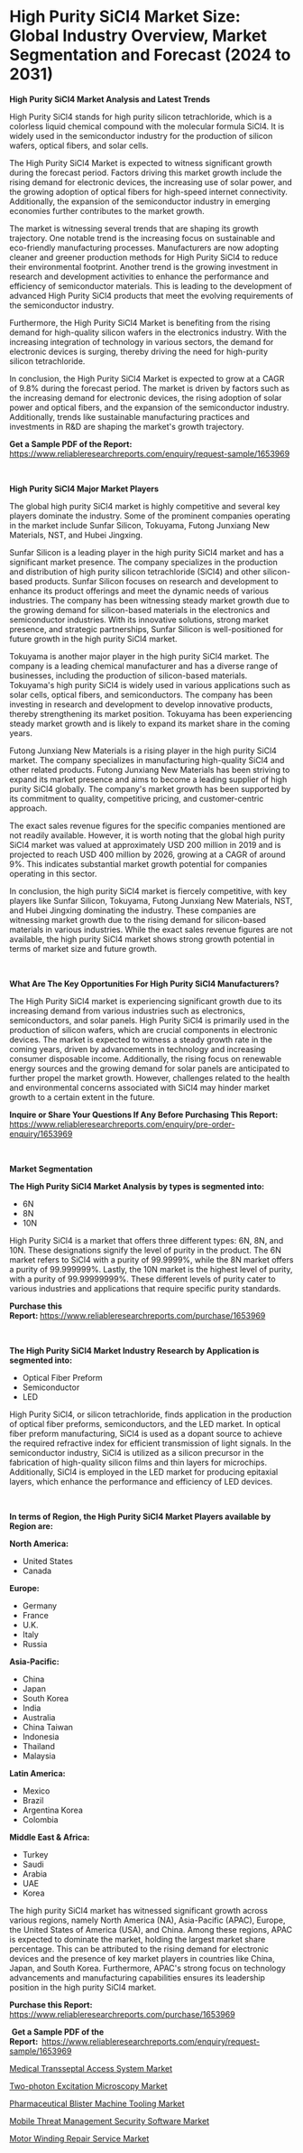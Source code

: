 <p><h1>High Purity SiCl4 Market Size: Global Industry Overview, Market Segmentation and Forecast (2024 to 2031)</h1></p><p><strong>High Purity SiCl4 Market Analysis and Latest Trends</strong></p>
<p><p>High Purity SiCl4 stands for high purity silicon tetrachloride, which is a colorless liquid chemical compound with the molecular formula SiCl4. It is widely used in the semiconductor industry for the production of silicon wafers, optical fibers, and solar cells.</p><p>The High Purity SiCl4 Market is expected to witness significant growth during the forecast period. Factors driving this market growth include the rising demand for electronic devices, the increasing use of solar power, and the growing adoption of optical fibers for high-speed internet connectivity. Additionally, the expansion of the semiconductor industry in emerging economies further contributes to the market growth.</p><p>The market is witnessing several trends that are shaping its growth trajectory. One notable trend is the increasing focus on sustainable and eco-friendly manufacturing processes. Manufacturers are now adopting cleaner and greener production methods for High Purity SiCl4 to reduce their environmental footprint. Another trend is the growing investment in research and development activities to enhance the performance and efficiency of semiconductor materials. This is leading to the development of advanced High Purity SiCl4 products that meet the evolving requirements of the semiconductor industry.</p><p>Furthermore, the High Purity SiCl4 Market is benefiting from the rising demand for high-quality silicon wafers in the electronics industry. With the increasing integration of technology in various sectors, the demand for electronic devices is surging, thereby driving the need for high-purity silicon tetrachloride.</p><p>In conclusion, the High Purity SiCl4 Market is expected to grow at a CAGR of 9.8% during the forecast period. The market is driven by factors such as the increasing demand for electronic devices, the rising adoption of solar power and optical fibers, and the expansion of the semiconductor industry. Additionally, trends like sustainable manufacturing practices and investments in R&D are shaping the market's growth trajectory.</p></p>
<p><strong>Get a Sample PDF of the Report:&nbsp;</strong> <a href="https://www.reliableresearchreports.com/enquiry/request-sample/1653969">https://www.reliableresearchreports.com/enquiry/request-sample/1653969</a></p>
<p>&nbsp;</p>
<p><strong>High Purity SiCl4 Major Market Players</strong></p>
<p><p>The global high purity SiCl4 market is highly competitive and several key players dominate the industry. Some of the prominent companies operating in the market include Sunfar Silicon, Tokuyama, Futong Junxiang New Materials, NST, and Hubei Jingxing.</p><p>Sunfar Silicon is a leading player in the high purity SiCl4 market and has a significant market presence. The company specializes in the production and distribution of high purity silicon tetrachloride (SiCl4) and other silicon-based products. Sunfar Silicon focuses on research and development to enhance its product offerings and meet the dynamic needs of various industries. The company has been witnessing steady market growth due to the growing demand for silicon-based materials in the electronics and semiconductor industries. With its innovative solutions, strong market presence, and strategic partnerships, Sunfar Silicon is well-positioned for future growth in the high purity SiCl4 market.</p><p>Tokuyama is another major player in the high purity SiCl4 market. The company is a leading chemical manufacturer and has a diverse range of businesses, including the production of silicon-based materials. Tokuyama's high purity SiCl4 is widely used in various applications such as solar cells, optical fibers, and semiconductors. The company has been investing in research and development to develop innovative products, thereby strengthening its market position. Tokuyama has been experiencing steady market growth and is likely to expand its market share in the coming years.</p><p>Futong Junxiang New Materials is a rising player in the high purity SiCl4 market. The company specializes in manufacturing high-quality SiCl4 and other related products. Futong Junxiang New Materials has been striving to expand its market presence and aims to become a leading supplier of high purity SiCl4 globally. The company's market growth has been supported by its commitment to quality, competitive pricing, and customer-centric approach.</p><p>The exact sales revenue figures for the specific companies mentioned are not readily available. However, it is worth noting that the global high purity SiCl4 market was valued at approximately USD 200 million in 2019 and is projected to reach USD 400 million by 2026, growing at a CAGR of around 9%. This indicates substantial market growth potential for companies operating in this sector.</p><p>In conclusion, the high purity SiCl4 market is fiercely competitive, with key players like Sunfar Silicon, Tokuyama, Futong Junxiang New Materials, NST, and Hubei Jingxing dominating the industry. These companies are witnessing market growth due to the rising demand for silicon-based materials in various industries. While the exact sales revenue figures are not available, the high purity SiCl4 market shows strong growth potential in terms of market size and future growth.</p></p>
<p>&nbsp;</p>
<p><strong>What Are The Key Opportunities For High Purity SiCl4 Manufacturers?</strong></p>
<p><p>The High Purity SiCl4 market is experiencing significant growth due to its increasing demand from various industries such as electronics, semiconductors, and solar panels. High Purity SiCl4 is primarily used in the production of silicon wafers, which are crucial components in electronic devices. The market is expected to witness a steady growth rate in the coming years, driven by advancements in technology and increasing consumer disposable income. Additionally, the rising focus on renewable energy sources and the growing demand for solar panels are anticipated to further propel the market growth. However, challenges related to the health and environmental concerns associated with SiCl4 may hinder market growth to a certain extent in the future.</p></p>
<p><strong>Inquire or Share Your Questions If Any Before Purchasing This Report:</strong> <a href="https://www.reliableresearchreports.com/enquiry/pre-order-enquiry/1653969">https://www.reliableresearchreports.com/enquiry/pre-order-enquiry/1653969</a></p>
<p>&nbsp;</p>
<p><strong>Market Segmentation</strong></p>
<p><strong>The High Purity SiCl4 Market Analysis by types is segmented into:</strong></p>
<p><ul><li>6N</li><li>8N</li><li>10N</li></ul></p>
<p><p>High Purity SiCl4 is a market that offers three different types: 6N, 8N, and 10N. These designations signify the level of purity in the product. The 6N market refers to SiCl4 with a purity of 99.9999%, while the 8N market offers a purity of 99.999999%. Lastly, the 10N market is the highest level of purity, with a purity of 99.99999999%. These different levels of purity cater to various industries and applications that require specific purity standards.</p></p>
<p><strong>Purchase this Report:&nbsp;</strong><a href="https://www.reliableresearchreports.com/purchase/1653969">https://www.reliableresearchreports.com/purchase/1653969</a></p>
<p>&nbsp;</p>
<p><strong>The High Purity SiCl4 Market Industry Research by Application is segmented into:</strong></p>
<p><ul><li>Optical Fiber Preform</li><li>Semiconductor</li><li>LED</li></ul></p>
<p><p>High Purity SiCl4, or silicon tetrachloride, finds application in the production of optical fiber preforms, semiconductors, and the LED market. In optical fiber preform manufacturing, SiCl4 is used as a dopant source to achieve the required refractive index for efficient transmission of light signals. In the semiconductor industry, SiCl4 is utilized as a silicon precursor in the fabrication of high-quality silicon films and thin layers for microchips. Additionally, SiCl4 is employed in the LED market for producing epitaxial layers, which enhance the performance and efficiency of LED devices.</p></p>
<p>&nbsp;</p>
<p><strong>In terms of Region, the High Purity SiCl4 Market Players available by Region are:</strong></p>
<p>
    <p> <strong> North America: </strong>
        <ul>
            <li>United States</li>
            <li>Canada</li>
        </ul>
        </p> 
    <p> <strong> Europe: </strong>
        <ul>
            <li>Germany</li>
            <li>France</li>
            <li>U.K.</li>
            <li>Italy</li>
            <li>Russia</li>
        </ul>
        </p> 
    <p> <strong> Asia-Pacific: </strong>
        <ul>
            <li>China</li>
            <li>Japan</li>
            <li>South Korea</li>
            <li>India</li>
            <li>Australia</li>
            <li>China Taiwan</li>
            <li>Indonesia</li>
            <li>Thailand</li>
            <li>Malaysia</li>
        </ul>
        </p> 
    <p> <strong> Latin America: </strong>
        <ul>
            <li>Mexico</li>
            <li>Brazil</li>
            <li>Argentina Korea</li>
            <li>Colombia</li>
        </ul>
        </p> 
    <p> <strong> Middle East & Africa: </strong>
        <ul>
            <li>Turkey</li>
            <li>Saudi</li>
            <li>Arabia</li>
            <li>UAE</li>
            <li>Korea</li>
        </ul>
    </p>
    </p>
<p><p>The high purity SiCl4 market has witnessed significant growth across various regions, namely North America (NA), Asia-Pacific (APAC), Europe, the United States of America (USA), and China. Among these regions, APAC is expected to dominate the market, holding the largest market share percentage. This can be attributed to the rising demand for electronic devices and the presence of key market players in countries like China, Japan, and South Korea. Furthermore, APAC's strong focus on technology advancements and manufacturing capabilities ensures its leadership position in the high purity SiCl4 market.</p></p>
<p><strong>Purchase this Report: </strong><a href="https://www.reliableresearchreports.com/purchase/1653969">https://www.reliableresearchreports.com/purchase/1653969</a></p>
<p>&nbsp;<strong>Get a Sample PDF of the Report:&nbsp;&nbsp;</strong><a href="https://www.reliableresearchreports.com/enquiry/request-sample/1653969">https://www.reliableresearchreports.com/enquiry/request-sample/1653969</a></p>
<p><strong></strong></p>
<p><p><a href="https://medium.com/@tomazemlak97885/medical-transseptal-access-system-nbsp-market-focuses-on-market-share-size-and-projected-forecast-d120af947e92">Medical Transseptal Access System Market</a></p><p><a href="https://medium.com/@tomazemlak97885/two-photon-excitation-microscopy-market-size-market-outlook-and-market-forecast-2024-to-2031-54b32b8275a3">Two-photon Excitation Microscopy Market</a></p><p><a href="https://medium.com/@tomazemlak97885/pharmaceutical-blister-machine-tooling-market-exploring-market-share-market-trends-and-future-914cdf5fee3b">Pharmaceutical Blister Machine Tooling Market</a></p><p><a href="https://github.com/souheilhilleyweberco461qxfxzd/Market-Research-Report-List-1/blob/main/mobile-threat-management-security-software-market.md">Mobile Threat Management Security Software Market</a></p><p><a href="https://github.com/jaidynmorantestelletmjzya/Market-Research-Report-List-1/blob/main/motor-winding-repair-service-market.md">Motor Winding Repair Service Market</a></p></p>